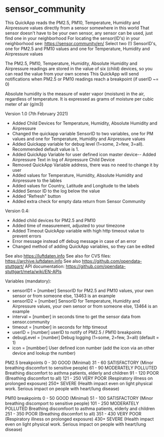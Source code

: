 # sensor_community
This QuickApp reads the PM2.5, PM10, Temperature, Humidity and Airpressure values directly from a sensor somewhere in this world
That sensor doesn't have to be your own sensor, any sensor can be used, just find one in your neighborhood 
For locating the sensor(ID's) in your neighborhood see: https://sensor.community/en/
Select two (!) SensorID's, one for PM2.5 and PM10 values and one for Temperature, Humidity and Airpressure values

The PM2.5, PM10, Temperature, Humidity, Absolute Humidity and Airpressure readings are stored in the value of six (child) devices, so you can read the value from your own scenes
This QuickApp will send notifications when PM2.5 or PM10 readings reach a breakpoint (if userID ~= 0)

Absolute humidity is the measure of water vapor (moisture) in the air, regardless of temperature. It is expressed as grams of moisture per cubic meter of air (g/m3) 


Version 1.0 (7th February 2021)
- Added Child Devices for Temperature, Humidity, Absolute Humidity and Airpressure
- Changed the quickapp variable SensorID to two variables, one for PM values and one for Temperature, Humidity and Airpressure values
- Added Quickapp variable for debug level (1=some, 2=few, 3=all). Recommended default value is 1.
- Added QuickApp Variable for user defined icon master device-- Added Airpressure Text in log of Airpressure Child Device
- Removed QuickApp Variable address, there was no need to change it by user
- Added values for Temperature, Humidity, Absolute Humidity and Airpressure to the lables
- Added values for Country, Latitude and Longitude to the labels
- Added Sensor ID to the log below the value
- Added "Refresh" button
- Added extra check for empty data return from Sensor Community

Version 0.4:
- Added child devices for PM2.5 and PM10
- Added time of measurement, adjusted to your timezone
- Added Timeout QuickApp variable with high http timeout value to prevent errors
- Error message instead off debug message in case of an error
- Changed method of adding QuickApp variables, so they can be edited


See also https://luftdaten.info
See also for CVS files: https://archive.luftdaten.info
See also https://github.com/opendata-stuttgart/
API documentation: https://github.com/opendata-stuttgart/meta/wiki/EN-APIs


Variables (mandatory): 
- sensorID1 = [number] SensorID for PM2.5 and PM10 values, your own sensor or from someone else, 13463 is an example
- sensorID2 = [number] SensorID for Temperature, Humidity and Airpressure values, your own sensor or from someone else, 13464 is an example
- interval = [number] in seconds time to get the sensor data from sensor.community
- timeout = [number] in seconds for http timeout
- userID = [number] userID to notify of PM2.5 / PM10 breakpoints
- debugLevel = [number] Debug logging (1=some, 2=few, 3=all) (default = 1)
- icon = [numbber] User defined icon number (add the icon via an other device and lookup the number)


PM2.5 breakpoints
0 - 30    GOOD (Minimal)
31 - 60   SATISFACTORY (Minor breathing discomfort to sensitive people)
61 - 90   MODERATELY POLLUTED Breathing discomfort to asthma patients, elderly and children
91 - 120  POOR (Breathing discomfort to all)
121 - 250 VERY POOR (Respiratory illness on prolonged exposure)
250+      SEVERE (Health impact even on light physical work. Serious impact on people with heart/lung disease)

PM10 breakpoints
0 - 50    GOOD (Minimal)
51 - 100  SATISFACTORY (Minor breathing discomport to sensitive people)
101 - 250 MODERATELY POLLUTED Breathing discomfoort to asthma patients, elderly and children
251 - 350 POOR (Breathing discomfort to all)
351 - 430 VERY POOR (Respiratory illness on prolonged exposure)
430+      SEVERE (Health impact even on light physical work. Serious impact on people with heart/lung disease)
